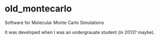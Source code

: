 # old_montecarlo
Software for Molecular Monte Carlo  Simulations

It was developed when I was an undergrauate student (in 2013? maybe).
